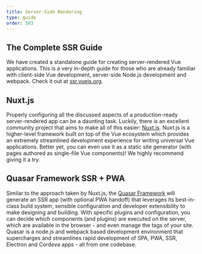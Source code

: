 ```yaml
---
title: Server-Side Rendering
type: guide
order: 503
---
```


## The Complete SSR Guide

We have created a standalone guide for creating server-rendered Vue applications. This is a very in-depth guide for those who are already familiar with client-side Vue development, server-side Node.js development and webpack. Check it out at [ssr.vuejs.org](https://ssr.vuejs.org/).

## Nuxt.js

Properly configuring all the discussed aspects of a production-ready server-rendered app can be a daunting task. Luckily, there is an excellent community project that aims to make all of this easier: [Nuxt.js](https://nuxtjs.org/). Nuxt.js is a higher-level framework built on top of the Vue ecosystem which provides an extremely streamlined development experience for writing universal Vue applications. Better yet, you can even use it as a static site generator (with pages authored as single-file Vue components)! We highly recommend giving it a try.

## Quasar Framework SSR + PWA

Similar to the approach taken by Nuxt.js, the [Quasar Framework](https://quasar-framework.org/) will generate an SSR app (with optional PWA handoff) that leverages its best-in-class build system, sensible configuration and developer extensibility to make designing and building. With specific plugins and configuration, you can decide which components (and plugins) are executed on the server, which are available in the browser - and even manage the <meta> tags of your site. Quasar is a node.js and webpack based development environment that supercharges and streamlines rapid development of SPA, PWA, SSR, Electron and Cordova apps - all from one codebase.
